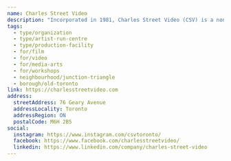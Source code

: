 ```yaml
---
name: Charles Street Video
description: "Incorporated in 1981, Charles Street Video (CSV) is a non-profit, membership-based artist centre. The mandate is to provide media artists with opportunities for production and to foster an environment for the advancement of media arts practices, experimentation and the creation of community. CSV rents out editing rooms and production gear, hosts resident artists, provides workshops and equipment orientations, and co-hosts youth development projects."
tags:
  - type/organization
  - type/artist-run-centre
  - type/production-facility
  - for/film
  - for/video
  - for/media-arts
  - for/workshops
  - neighbourhood/junction-triangle
  - borough/old-toronto
link: https://charlesstreetvideo.com
address:
  streetAddress: 76 Geary Avenue
  addressLocality: Toronto
  addressRegion: ON
  postalCode: M6H 2B5
social:
  instagram: https://www.instagram.com/csvtoronto/
  facebook: https://www.facebook.com/charlesstreetvideo/
  linkedin: https://www.linkedin.com/company/charles-street-video
---
```

